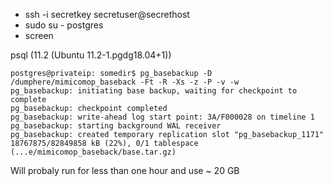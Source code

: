 - ssh -i secretkey secretuser@secrethost
- sudo su - postgres
- screen

psql (11.2 (Ubuntu 11.2-1.pgdg18.04+1))

```
postgres@privateip: somedir$ pg_basebackup -D /dumphere/mimicomop_baseback -Ft -R -Xs -z -P -v -w
pg_basebackup: initiating base backup, waiting for checkpoint to complete
pg_basebackup: checkpoint completed
pg_basebackup: write-ahead log start point: 3A/F000028 on timeline 1
pg_basebackup: starting background WAL receiver
pg_basebackup: created temporary replication slot "pg_basebackup_1171"
18767875/82849858 kB (22%), 0/1 tablespace (...e/mimicomop_baseback/base.tar.gz)
```

Will probaly run for less than one hour and use ~ 20 GB
